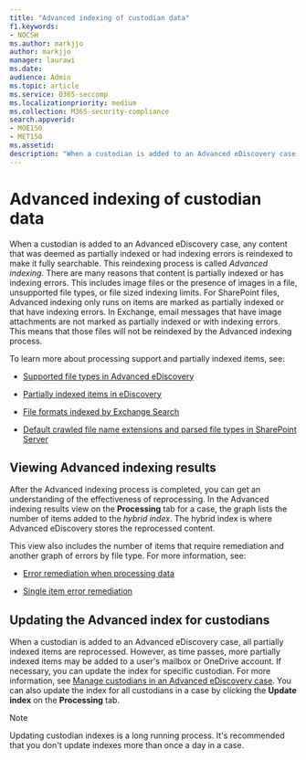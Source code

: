 ```yaml
---
title: "Advanced indexing of custodian data"
f1.keywords:
- NOCSH
ms.author: markjjo
author: markjjo
manager: laurawi
ms.date: 
audience: Admin
ms.topic: article
ms.service: O365-seccomp
ms.localizationpriority: medium
ms.collection: M365-security-compliance 
search.appverid: 
- MOE150
- MET150
ms.assetid: 
description: "When a custodian is added to an Advanced eDiscovery case, any content that was deemed as partially indexed is reprocessed to make it fully searchable."
---
```


# Advanced indexing of custodian data

When a custodian is added to an Advanced eDiscovery case, any content that was deemed as partially indexed or had indexing errors is reindexed to make it fully searchable.  This reindexing process is called *Advanced indexing*. There are many reasons that content is partially indexed or has indexing errors. This includes image files or the presence of images in a file, unsupported file types, or file sized indexing limits. For SharePoint files, Advanced indexing only runs on items are marked as partially indexed or that have indexing errors. In Exchange, email messages that have image attachments are not marked as partially indexed or with indexing errors. This means that those files will not be reindexed by the Advanced indexing process.

To learn more about processing support and partially indexed items, see:

- [Supported file types in Advanced eDiscovery](supported-filetypes-ediscovery20.md)

- [Partially indexed items in eDiscovery](partially-indexed-items-in-content-search.md)

- [File formats indexed by Exchange Search](/exchange/file-formats-indexed-by-exchange-search-exchange-2013-help)

- [Default crawled file name extensions and parsed file types in SharePoint Server](/SharePoint/technical-reference/default-crawled-file-name-extensions-and-parsed-file-types)

## Viewing Advanced indexing results

After the Advanced indexing process is completed, you can get an understanding of the effectiveness of reprocessing.  In the Advanced indexing results view on the **Processing** tab for a case, the graph lists the number of items added to the *hybrid index*.  The hybrid index is where Advanced eDiscovery stores the reprocessed content.

This view  also includes the number of items that require remediation and another graph of errors by file type. For more information, see:

- [Error remediation when processing data](error-remediation-when-processing-data-in-advanced-ediscovery.md)

- [Single item error remediation](single-item-error-remediation.md)

## Updating the Advanced index for custodians

When a custodian is added to an Advanced eDiscovery case, all partially indexed items are reprocessed. However, as time passes, more partially indexed items may be added to a user's mailbox or OneDrive account.  If necessary, you can update the index for specific custodian. For more information, see [Manage custodians in an Advanced eDiscovery case](manage-new-custodians.md#re-index-custodian-data). You can also update the index for all custodians in a case by clicking the **Update index** on the **Processing** tab.

> [!NOTE]
> Updating custodian indexes is a long running process. It's recommended that you don't update indexes more than once a day in a case.
